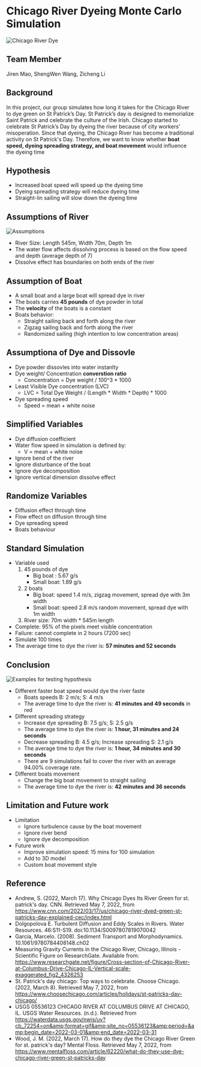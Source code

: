 # Chicago River Dyeing Monte Carlo Simulation
![Chicago River Dye](https://user-images.githubusercontent.com/63265733/166620957-35c910e8-a8bf-43b8-b17b-e130286ce070.jpeg)
## Team Member
Jiren Mao, ShengWen Wang, Zicheng Li
## Background
In this project, our group simulates how long it takes for the Chicago River to dye green on St Patrick’s Day. St Patrick’s day is designed to memorialize Saint Patrick and celebrate the culture of the Irish. Chicago started to celebrate St Patrick’s Day by dyeing the river because of city workers’ misoperation. Since that dyeing, the Chicago River has become a traditional activity on St Patrick's Day. Therefore, we want to know whether **boat speed, dyeing spreading strategy, and boat movement** would influence the dyeing time
## Hypothesis
* Increased boat speed will speed up the dyeing time
* Dyeing spreading strategy will reduce dyeing time
* Straight-lin sailing will slow down the dyeing time
## Assumptions of River
![Assumptions](https://user-images.githubusercontent.com/63265733/166622358-bd209fdc-1e7b-4611-a752-bd4c0ce5f4cd.jpeg)
* River Size: Length 545m, Width 70m, Depth 1m
* The water flow affects dissolving process is based on the flow speed and depth (average depth of 7)
* Dissolve effect has boundaries on both ends of the river 
## Assumption of Boat
* A small boat and a large boat will spread dye in river
* The boats carries **45 pounds** of dye powder in total
* The **velocity** of the boats is a constant
* Boats behavior:
	- Straight sailing back and forth along the river
	- Zigzag sailing back and forth along the river
	- Randomized sailing (high intention to low concentration areas)
## Assumptiona of Dye and Dissovle 
* Dye powder dissovles into water instanlty
* Dye weight/ Concentration **converstion ratio**
	- Concentration = Dye weight  / 100^3 * 1000
* Least Visible Dye concentration (LVC)
	- LVC = Total Dye Weight / (Length * Width * Depth) * 1000
* Dye spreading speed
	- Speed = mean + white noise
## Simplified Variables
* Dye diffusion coefficient
* Water flow speed in simulation is defined by:
	- V = mean + white noise 
* Ignore bend of the river
* Ignore disturbance of the boat
* Ignore dye decomposition
* Ignore vertical dimension dissolve effect
## Randomize Variables
* Diffusion effect through time
* Flow effect on diffusion through time
* Dye spreading speed
* Boats behaviour
## Standard Simulation
* Variable used
	1. 45 pounds of dye
		- Big boat : 5.67 g/s
		- Small boat: 1.89 g/s
	2. 2 boats
		- Big boat: speed 1.4 m/s, zigzag movement, spread dye with 3m width
		- Small boat: speed 2.8 m/s random movement, spread  dye with 1m width
	3. River size:  70m width * 545m length
* Complete: 95% of the pixels meet visible concentration
* Failure: cannot complete in 2 hours (7200 sec)
* Simulate 100 times
* The average time to dye the river is: **57 minutes and 52 seconds**
## Conclusion
![Examples for testing hypothesis](https://user-images.githubusercontent.com/63265733/167282010-12619d10-f7b6-4d58-9d7a-25b4f01a3233.jpg)
* Different faster boat speed would dye the river faste
	- Boats speeds B: 2 m/s; S: 4 m/s
	- The average time to dye the river is: **41 minutes and 49 seconds** in red
* Different spreading strategy
	- Increase dye spreading B: 7.5 g/s; S: 2.5 g/s
	- The average time to dye the river is: **1 hour, 31 minutes and 24 seconds**
	- Decrease spreading B: 4.5 g/s; Increase spreading S: 2.1 g/s
	- The average time to dye the river is: **1 hour, 34 minutes and 30 seconds**
	- There are 9 simulations fail to cover the river with an average 94.00% coverage rate.
* Different boats movement
	- Change the big boat movement to straight sailing
	- The average time to dye the river is: **42 minutes and 36 seconds**
## Limitation and Future work
* Limitation
	- Ignore turbulence cause by the boat movement
	- Ignore river bend
	- Ignore dye decomposition
* Future work
	- Improve simulation speed: 15 mins for 100 simulation 
	- Add to 3D model
	- Custom boat movement style
## Reference
-  Andrew, S. (2022, March 17). Why Chicago Dyes Its River Green for st. patrick's day. CNN. Retrieved May 7, 2022, from
	https://www.cnn.com/2022/03/17/us/chicago-river-dyed-green-st-patricks-day-explained-cec/index.html
- Dolgopolova E. Turbulent Diffusion and Eddy Scales in Rivers. Water Resources. 46:S11-S19. doi:10.1134/S0097807819070042
- García, Marcelo. (2008). Sediment Transport and Morphodynamics. 10.1061/9780784408148.ch02
- Measuring Gravity Currents in the Chicago River, Chicago, Illinois - Scientific Figure on ResearchGate. Available from: https://www.researchgate.net/figure/Cross-section-of-Chicago-River-at-Columbus-Drive-Chicago-IL-Vertical-scale-exaggerated_fig2_4326253
- St. Patrick's day chicago: Top ways to celebrate. Choose Chicago. (2022, March 8). Retrieved May 7, 2022, from 		https://www.choosechicago.com/articles/holidays/st-patricks-day-chicago/ 
- USGS 05536123 CHICAGO RIVER AT COLUMBUS DRIVE AT CHICAGO, IL. USGS Water Resources. (n.d.). Retrieved from https://waterdata.usgs.gov/nwis/uv?cb_72254=on&amp;format=gif&amp;site_no=05536123&amp;period=&amp;begin_date=2022-03-01&amp;end_date=2022-03-31 
- Wood, J. M. (2022, March 17). How do they dye the Chicago River Green for st. patrick's day? Mental Floss. Retrieved May 7, 2022, from 			https://www.mentalfloss.com/article/62220/what-do-they-use-dye-chicago-river-green-st-patricks-day
